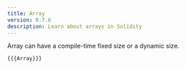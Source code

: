```yaml
---
title: Array
version: 0.7.6
description: Learn about arrays in Solidity
---
```


Array can have a compile-time fixed size or a dynamic size.

```solidity
{{{Array}}}
```
